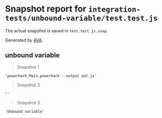 # Snapshot report for `integration-tests/unbound-variable/test.test.js`

The actual snapshot is saved in `test.test.js.snap`.

Generated by [AVA](https://avajs.dev).

## unbound variable

> Snapshot 1

    'powerhack Main.powerhack --output out.js'

> Snapshot 2

    ''

> Snapshot 3

    'Unbound variable'
